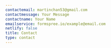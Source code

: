 ```yaml
---
contactemail: martinchan53@gmail.com
contactmessage: Your Message
contactname: Your Name
emailservice: formspree.io/example@email.com
netlify: false
title: Contact
type: contact
---
```

